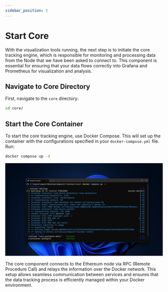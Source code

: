 ```yaml
---
sidebar_position: 5
---
```


# Start Core

With the visualization tools running, the next step is to initiate the core tracking engine, which is responsible for monitoring and processing data from the Node that we have been asked to connect to. This component is essential for ensuring that your data flows correctly into Grafana and Prometheus for visualization and analysis.

## Navigate to Core Directory

First, navigate to the `core` directory:

```bash
cd core/
```

## Start the Core Container

To start the core tracking engine, use Docker Compose. This will set up the container with the configurations specified in your `docker-compose.yml` file. Run:

```bash
docker compose up -d
```

![Start Core](img/start-core.png)

The core component connects to the Ethereum node via RPC (Remote Procedure Call) and relays the information over the Docker network. This setup allows seamless communication between services and ensures that the data tracking process is efficiently managed within your Docker environment.


